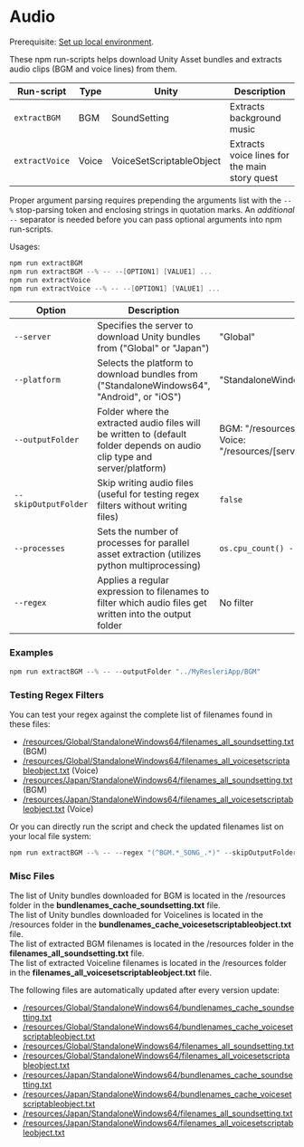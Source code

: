 # Audio

Prerequisite: [Set up local environment](../README.md#local-development).  

These npm run-scripts helps download Unity Asset bundles and extracts audio clips (BGM and voice lines) from them.

|  Run-script | Type | Unity | Description |
|---|---|---|---|
| `extractBGM` | BGM | SoundSetting | Extracts background music |
| `extractVoice` | Voice | VoiceSetScriptableObject | Extracts voice lines for the main story quest |

Proper argument parsing requires prepending the arguments list with the `--%` stop-parsing token and enclosing strings in quotation marks. An *additional* `--` separator is needed before you can pass optional arguments into npm run-scripts.

Usages:
```powershell
npm run extractBGM
npm run extractBGM --% -- --[OPTION1] [VALUE1] ...
npm run extractVoice
npm run extractVoice --% -- --[OPTION1] [VALUE1] ...
```

| Option | Description | Default Value |
|--------|-------------|---------------|
| `--server` | Specifies the server to download Unity bundles from ("Global" or "Japan") | "Global" |
| `--platform` | Selects the platform to download bundles from ("StandaloneWindows64", "Android", or "iOS") | "StandaloneWindows64" |
| `--outputFolder` | Folder where the extracted audio files will be written to (default folder depends on audio clip type and server/platform) | BGM: "/resources/[server]/[platform]/SoundSetting"<br>Voice: "/resources/[server]/[platform]/VoiceSetScriptableObject" |
| `--skipOutputFolder` | Skip writing audio files (useful for testing regex filters without writing files) | `false` |
| `--processes` | Sets the number of processes for parallel asset extraction (utilizes python multiprocessing) | `os.cpu_count() - 1` |
| `--regex` | Applies a regular expression to filenames to filter which audio files get written into the output folder | No filter |

### Examples

```powershell
npm run extractBGM --% -- --outputFolder "../MyResleriApp/BGM"
```

### Testing Regex Filters

You can test your regex against the complete list of filenames found in these files:
- [/resources/Global/StandaloneWindows64/filenames_all_soundsetting.txt](../resources/Global/StandaloneWindows64/filenames_all_soundsetting.txt) (BGM)
- [/resources/Global/StandaloneWindows64/filenames_all_voicesetscriptableobject.txt](../resources/Global/StandaloneWindows64/filenames_all_voicesetscriptableobject.txt) (Voice)
- [/resources/Japan/StandaloneWindows64/filenames_all_soundsetting.txt](../resources/Japan/StandaloneWindows64/filenames_all_soundsetting.txt) (BGM)
- [/resources/Japan/StandaloneWindows64/filenames_all_voicesetscriptableobject.txt](../resources/Japan/StandaloneWindows64/filenames_all_voicesetscriptableobject.txt) (Voice)

Or you can directly run the script and check the updated filenames list on your local file system:

```powershell
npm run extractBGM --% -- --regex "(^BGM.*_SONG_.*)" --skipOutputFolder
```
### Misc Files

The list of Unity bundles downloaded for BGM is located in the /resources folder in the **bundlenames_cache_soundsetting.txt** file.  
The list of Unity bundles downloaded for Voicelines is located in the /resources folder in the **bundlenames_cache_voicesetscriptableobject.txt** file.  
The list of extracted BGM filenames is located in the /resources folder in the **filenames_all_soundsetting.txt** file.  
The list of extracted Voiceline filenames is located in the /resources folder in the **filenames_all_voicesetscriptableobject.txt** file.  

The following files are automatically updated after every version update:
- [/resources/Global/StandaloneWindows64/bundlenames_cache_soundsetting.txt](./resources/Global/StandaloneWindows64/bundlenames_cache_soundsetting.txt)
- [/resources/Global/StandaloneWindows64/bundlenames_cache_voicesetscriptableobject.txt](./resources/Global/StandaloneWindows64/bundlenames_cache_voicesetscriptableobject.txt)
- [/resources/Global/StandaloneWindows64/filenames_all_soundsetting.txt](./resources/Global/StandaloneWindows64/filenames_all_soundsetting.txt)
- [/resources/Global/StandaloneWindows64/filenames_all_voicesetscriptableobject.txt](./resources/Global/StandaloneWindows64/filenames_all_voicesetscriptableobject.txt)
- [/resources/Japan/StandaloneWindows64/bundlenames_cache_soundsetting.txt](./resources/Japan/StandaloneWindows64/bundlenames_cache_soundsetting.txt)
- [/resources/Japan/StandaloneWindows64/bundlenames_cache_voicesetscriptableobject.txt](./resources/Japan/StandaloneWindows64/bundlenames_cache_voicesetscriptableobject.txt)
- [/resources/Japan/StandaloneWindows64/filenames_all_soundsetting.txt](./resources/Japan/StandaloneWindows64/filenames_all_soundsetting.txt)
- [/resources/Japan/StandaloneWindows64/filenames_all_voicesetscriptableobject.txt](./resources/Japan/StandaloneWindows64/filenames_all_voicesetscriptableobject.txt)
